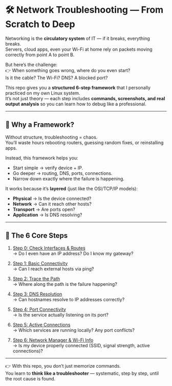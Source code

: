 # 🛠️ Network Troubleshooting — From Scratch to Deep  

Networking is the **circulatory system** of IT — if it breaks, everything breaks.  
Servers, cloud apps, even your Wi-Fi at home rely on packets moving correctly from point A to point B.  

But here’s the challenge:  
👉 When something goes wrong, where do you even start?  
Is it the cable? The Wi-Fi? DNS? A blocked port?  

This repo gives you a **structured 6-step framework** that I personally practiced on my own Linux system.  
It’s not just theory — each step includes **commands, screenshots, and real output analysis** so you can learn how to debug like a professional.  

---

## 🔹 Why a Framework?  

Without structure, troubleshooting = chaos.  
You’ll waste hours rebooting routers, guessing random fixes, or reinstalling apps.  

Instead, this framework helps you:  
- Start simple → verify device + IP.  
- Go deeper → routing, DNS, ports, connections.  
- Narrow down exactly where the failure is happening.  

It works because it’s **layered** (just like the OSI/TCP/IP models):  
- **Physical** → Is the device connected?  
- **Network** → Can it reach other hosts?  
- **Transport** → Are ports open?  
- **Application** → Is DNS resolving?  

---

## 🔹 The 6 Core Steps  

1. [Step 0: Check Interfaces & Routes](./step-0-check-interfaces/README.md)  
   → Do I even have an IP address? Do I know my gateway?  

2. [Step 1: Basic Connectivity](./step-1-basic-connectivity/README.md)  
   → Can I reach external hosts via ping?  

3. [Step 2: Trace the Path](./step-2-traceroute/README.md)  
   → Where along the path is the failure happening?  

4. [Step 3: DNS Resolution](./step-3-dns-resolution/README.md)  
   → Can hostnames resolve to IP addresses correctly?  

5. [Step 4: Port Connectivity](./step-4-port-connectivity/README.md)  
   → Is the service actually listening on its port?  

6. [Step 5: Active Connections](./step-5-active-connections/README.md)  
   → Which services are running locally? Any port conflicts?  

7. [Step 6: Network Manager & Wi-Fi Info](./step-6-network-manager/README.md)  
   → Is my device properly connected (SSID, signal strength, active connections)?  

---

👉 With this repo, you don’t just memorize commands.  
You learn to **think like a troubleshooter** — systematic, step by step, until the root cause is found.  
